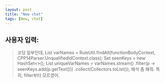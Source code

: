 ```yaml
---
layout: post
title: "New chat"
tags: [New, chat]
---
```


## 사용자 입력:
> 코딩 일부인데,         List<ParserRuleContext> varNames = RuleUtil.findAll(functionBodyContext, CPP14Parser.UnqualifiedIdContext.class);
        Set<String> seenKeys = new HashSet<>();
        List<ParserRuleContext> uniqueVarNames = varNames.stream()
                .filter(p -> seenKeys.add(p.getText()))
                .collect(Collectors.toList()); 해석 좀 해줘. 특히, filter부터 모르겠어.


